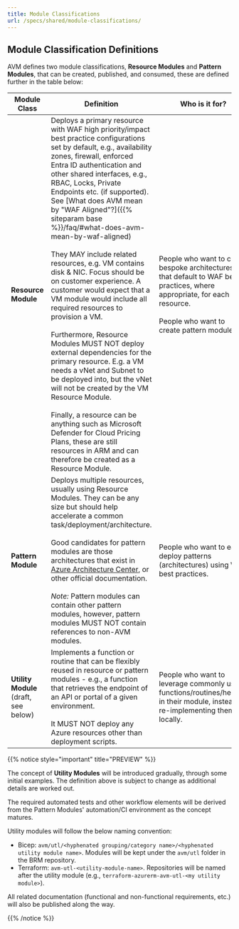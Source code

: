 ```yaml
---
title: Module Classifications
url: /specs/shared/module-classifications/
---
```


## Module Classification Definitions

AVM defines two module classifications, **Resource Modules** and **Pattern Modules**, that can be created, published, and consumed, these are defined further in the table below:

<!-- markdownlint-disable -->
| Module Class | Definition | Who is it for? |
| --------------------- | ---------- | -------------- |
|**Resource Module** | Deploys a primary resource with WAF high priority/impact best practice configurations set by default, e.g., availability zones, firewall, enforced Entra ID authentication and other shared interfaces, e.g., RBAC, Locks, Private Endpoints etc. (if supported). See [What does AVM mean by "WAF Aligned"?]({{% siteparam base %}}/faq/#what-does-avm-mean-by-waf-aligned) <br><br> They MAY include related resources, e.g. VM contains disk & NIC. Focus should be on customer experience. A customer would expect that a VM module would include all required resources to provision a VM. <br><br> Furthermore, Resource Modules MUST NOT deploy external dependencies for the primary resource. E.g. a VM needs a vNet and Subnet to be deployed into, but the vNet will not be created by the VM Resource Module.<br><br> Finally, a resource can be anything such as Microsoft Defender for Cloud Pricing Plans, these are still resources in ARM and can therefore be created as a Resource Module. | People who want to craft bespoke architectures that default to WAF best practices, where appropriate, for each resource. <br><br> People who want to create pattern modules. |
| **Pattern Module** | Deploys multiple resources, usually using Resource Modules. They can be any size but should help accelerate a common task/deployment/architecture. <br><br> Good candidates for pattern modules are those architectures that exist in [Azure Architecture Center](https://learn.microsoft.com/en-us/azure/architecture/), or other official documentation. <br><br> *Note:* Pattern modules can contain other pattern modules, however, pattern modules MUST NOT contain references to non-AVM modules. | People who want to easily deploy patterns (architectures) using WAF best practices. |
| **Utility Module**<br>(draft,<br>see below) | Implements a function or routine that can be flexibly reused in resource or pattern modules - e.g., a function that retrieves the endpoint of an API or portal of a given environment. <br><br>It MUST NOT deploy any Azure resources other than deployment scripts. | People who want to leverage commonly used functions/routines/helpers in their module, instead of re-implementing them locally. |
<!-- markdownlint-enable -->

{{% notice style="important" title="PREVIEW" %}}

The concept of **Utility Modules** will be introduced gradually, through some initial examples. The definition above is subject to change as additional details are worked out.

The required automated tests and other workflow elements will be derived from the Pattern Modules' automation/CI environment as the concept matures.

Utility modules will follow the below naming convention:

- Bicep: `avm/utl/<hyphenated grouping/category name>/<hyphenated utility module name>`. Modules will be kept under the `avm/utl` folder in the BRM repository.
- Terraform: `avm-utl-<utility-module-name>`. Repositories will be named after the utility module (e.g., `terraform-azurerm-avm-utl-<my utility module>`).

All related documentation (functional and non-functional requirements, etc.) will also be published along the way.

{{% /notice %}}
